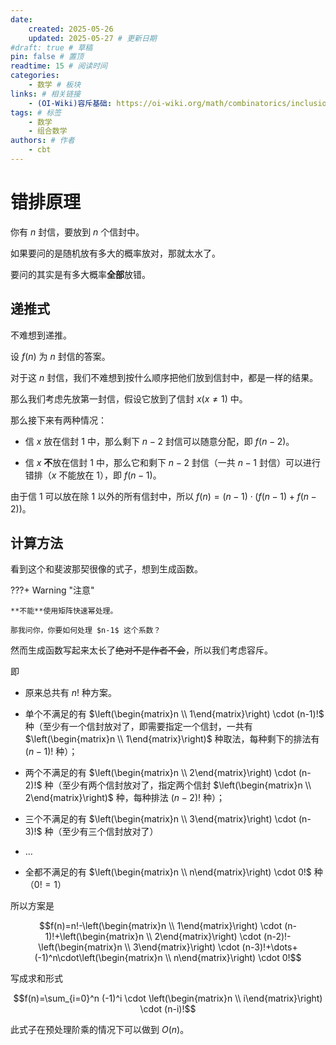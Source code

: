 ```yaml
---
date:
    created: 2025-05-26
    updated: 2025-05-27 # 更新日期
#draft: true # 草稿
pin: false # 置顶
readtime: 15 # 阅读时间
categories: 
    - 数学 # 板块
links: # 相关链接
    - (OI-Wiki)容斥基础: https://oi-wiki.org/math/combinatorics/inclusion-exclusion-principle/
tags: # 标签
    - 数学
    - 组合数学
authors: # 作者
    - cbt
---
```


# 错排原理

你有 $n$ 封信，要放到 $n$ 个信封中。

如果要问的是随机放有多大的概率放对，那就太水了。

要问的其实是有多大概率**全部**放错。

<!-- more -->

## 递推式

不难想到递推。

设 $f(n)$ 为 $n$ 封信的答案。

对于这 $n$ 封信，我们不难想到按什么顺序把他们放到信封中，都是一样的结果。

那么我们考虑先放第一封信，假设它放到了信封 $x(x\not=1)$ 中。

那么接下来有两种情况：

- 信 $x$ 放在信封 $1$ 中，那么剩下 $n-2$ 封信可以随意分配，即 $f(n-2)$。

- 信 $x$ **不**放在信封 $1$ 中，那么它和剩下 $n-2$ 封信（一共 $n-1$ 封信）可以进行错排（$x$ 不能放在 $1$），即 $f(n-1)$。

由于信 $1$ 可以放在除 $1$ 以外的所有信封中，所以 $f(n)=(n-1) \cdot (f(n-1) + f(n-2))$。

## 计算方法

看到这个和斐波那契很像的式子，想到生成函数。

???+ Warning "注意"

    **不能**使用矩阵快速幂处理。

    那我问你，你要如何处理 $n-1$ 这个系数？

然而生成函数写起来太长了~~绝对不是作者不会~~，所以我们考虑容斥。

即

- 原来总共有 $n!$ 种方案。

- 单个不满足的有 $\left(\begin{matrix}n \\ 1\end{matrix}\right) \cdot (n-1)!$ 种（至少有一个信封放对了，即需要指定一个信封，一共有 $\left(\begin{matrix}n \\ 1\end{matrix}\right)$ 种取法，每种剩下的排法有 $(n-1)!$ 种）；

- 两个不满足的有 $\left(\begin{matrix}n \\ 2\end{matrix}\right) \cdot (n-2)!$ 种（至少有两个信封放对了，指定两个信封 $\left(\begin{matrix}n \\ 2\end{matrix}\right)$ 种，每种排法 $(n-2)!$ 种）；

- 三个不满足的有 $\left(\begin{matrix}n \\ 3\end{matrix}\right) \cdot (n-3)!$ 种（至少有三个信封放对了）

- $\dots$

- 全都不满足的有 $\left(\begin{matrix}n \\ n\end{matrix}\right) \cdot 0!$ 种（$0!=1$）

所以方案是

$$f(n)=n!-\left(\begin{matrix}n \\ 1\end{matrix}\right) \cdot (n-1)!+\left(\begin{matrix}n \\ 2\end{matrix}\right) \cdot (n-2)!-\left(\begin{matrix}n \\ 3\end{matrix}\right) \cdot (n-3)!+\dots+(-1)^n\cdot\left(\begin{matrix}n \\ n\end{matrix}\right) \cdot 0!$$

写成求和形式

$$f(n)=\sum_{i=0}^n (-1)^i \cdot \left(\begin{matrix}n \\ i\end{matrix}\right) \cdot (n-i)!$$

此式子在预处理阶乘的情况下可以做到 $O(n)$。